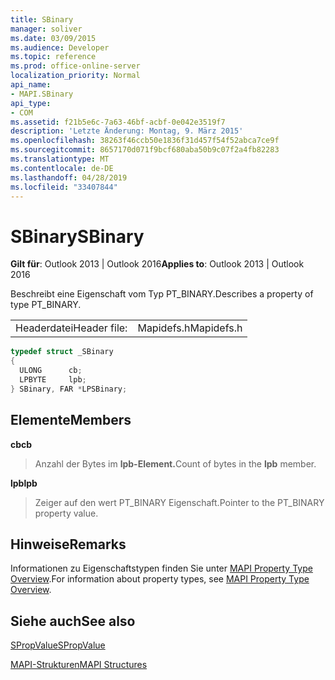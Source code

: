 ```yaml
---
title: SBinary
manager: soliver
ms.date: 03/09/2015
ms.audience: Developer
ms.topic: reference
ms.prod: office-online-server
localization_priority: Normal
api_name:
- MAPI.SBinary
api_type:
- COM
ms.assetid: f21b5e6c-7a63-46bf-acbf-0e042e3519f7
description: 'Letzte Änderung: Montag, 9. März 2015'
ms.openlocfilehash: 38263f46ccb50e1836f31d457f54f52abca7ce9f
ms.sourcegitcommit: 8657170d071f9bcf680aba50b9c07f2a4fb82283
ms.translationtype: MT
ms.contentlocale: de-DE
ms.lasthandoff: 04/28/2019
ms.locfileid: "33407844"
---
```

# <a name="sbinary"></a><span data-ttu-id="93e63-103">SBinary</span><span class="sxs-lookup"><span data-stu-id="93e63-103">SBinary</span></span>

  
  
<span data-ttu-id="93e63-104">**Gilt für**: Outlook 2013 | Outlook 2016</span><span class="sxs-lookup"><span data-stu-id="93e63-104">**Applies to**: Outlook 2013 | Outlook 2016</span></span> 
  
<span data-ttu-id="93e63-105">Beschreibt eine Eigenschaft vom Typ PT_BINARY.</span><span class="sxs-lookup"><span data-stu-id="93e63-105">Describes a property of type PT_BINARY.</span></span>
  
|||
|:-----|:-----|
|<span data-ttu-id="93e63-106">Headerdatei</span><span class="sxs-lookup"><span data-stu-id="93e63-106">Header file:</span></span>  <br/> |<span data-ttu-id="93e63-107">Mapidefs.h</span><span class="sxs-lookup"><span data-stu-id="93e63-107">Mapidefs.h</span></span>  <br/> |
   
```cpp
typedef struct _SBinary
{
  ULONG      cb;
  LPBYTE     lpb;
} SBinary, FAR *LPSBinary;

```

## <a name="members"></a><span data-ttu-id="93e63-108">Elemente</span><span class="sxs-lookup"><span data-stu-id="93e63-108">Members</span></span>

 <span data-ttu-id="93e63-109">**cb**</span><span class="sxs-lookup"><span data-stu-id="93e63-109">**cb**</span></span>
  
> <span data-ttu-id="93e63-110">Anzahl der Bytes im **lpb-Element.**</span><span class="sxs-lookup"><span data-stu-id="93e63-110">Count of bytes in the **lpb** member.</span></span> 
    
 <span data-ttu-id="93e63-111">**lpb**</span><span class="sxs-lookup"><span data-stu-id="93e63-111">**lpb**</span></span>
  
> <span data-ttu-id="93e63-112">Zeiger auf den wert PT_BINARY Eigenschaft.</span><span class="sxs-lookup"><span data-stu-id="93e63-112">Pointer to the PT_BINARY property value.</span></span>
    
## <a name="remarks"></a><span data-ttu-id="93e63-113">Hinweise</span><span class="sxs-lookup"><span data-stu-id="93e63-113">Remarks</span></span>

<span data-ttu-id="93e63-114">Informationen zu Eigenschaftstypen finden Sie unter [MAPI Property Type Overview](mapi-property-type-overview.md).</span><span class="sxs-lookup"><span data-stu-id="93e63-114">For information about property types, see [MAPI Property Type Overview](mapi-property-type-overview.md).</span></span>
  
## <a name="see-also"></a><span data-ttu-id="93e63-115">Siehe auch</span><span class="sxs-lookup"><span data-stu-id="93e63-115">See also</span></span>



[<span data-ttu-id="93e63-116">SPropValue</span><span class="sxs-lookup"><span data-stu-id="93e63-116">SPropValue</span></span>](spropvalue.md)


[<span data-ttu-id="93e63-117">MAPI-Strukturen</span><span class="sxs-lookup"><span data-stu-id="93e63-117">MAPI Structures</span></span>](mapi-structures.md)

